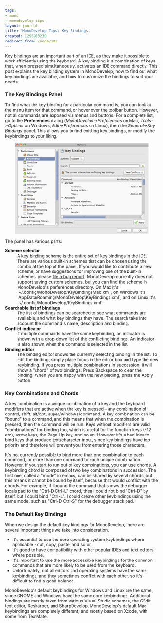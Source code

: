 ```yaml
---
tags:
- mono
- monodevelop tips
layout: journal
title: 'MonoDevelop Tips: Key Bindings'
created: 1296953230
redirect_from: /node/181
---
```

Key bindings are an important part of an IDE, as they make it possible to work efficiently using the keyboard. A key binding is a combination of keys that, when pressed simultaneously, activates an IDE command directly. This post explains the key binding system in MonoDevelop, how to find out what key bindings are available, and how to customize the bindings to suit your needs.<!--break-->

### The Key Bindings Panel

To find what the key binding for a particular command is, you can look at the menu item for that command, or hover over the toolbar button. However, not all commands are exposed via menus and buttons. For a complete list, go to the <strong>Preferences</strong> dialog (_MonoDevelop->Preferences_ on Mac, _Tools->Options_ on Windows, _Edit->Preferences_ on Linux), then the _General->Key Bindings_ panel. This allows you to find existing key bindings, or modify the keybindings to your liking.

<a href="/files/images/md-tips/keybindings-panel.png" rel="lightbox[md_tips_keybindings]" title="The key bindings panel in MonoDevelop"><img src="/files/images/md-tips/t/keybindings-panel.png" alt="The key bindings panel in MonoDevelop" style="max-width:98%; display:block;margin-left:auto;margin-right:auto;" /></a>

The panel has various parts:

<dl>
<dt><strong>Scheme selector</strong></dt>
<dd>
A key binding scheme is the entire set of key bindings in the IDE. There are various built-in schemes that can be chosen using the combo at the top of the panel. If you would like to contribute a new scheme, or have suggestions for improving one of the built-in schemes, please <a href="http://monodevelop.com/Developers/Reporting_Bugs">file a bug report</a>. MonoDevelop currently does not support saving custom schemes, but you can find the scheme in MonoDevelop's preferences directory. On Mac it's `~/.config/MonoDevelop/KeyBindingsMac.xml`, on Windows it's `AppData\Roaming\MonoDevelop\KeyBindings.xml`, and on Linux it's `~/.config/MonoDevelop/KeyBindings.xml`.
</dd>
<dt><strong>Searchable list of bindings</strong></dt>
<dd>
The list of bindings can be searched to see what commands are available, and what key bindings they have. The search take into account the command's name, description and binding.
</dd>
<dt><strong>Conflict indicator</strong></dt>
<dd>
If multiple commands have the same keybinding, an indicator is shown with a drop-down list of the conflicting bindings. An indicator is also shown when the command is selected in the list.
</dd>
<dt><strong>Binding editor</strong></dt>
<dd>
The binding editor shows the currently selecting binding in the list. To edit the binding, simply place focus in the editor box and type the new keybinding. If you press multiple combinations in succession, it will show a "chord" of two bindings. Press Backspace to clear the binding. When you are happy with the new binding, press the Apply button.
</dd>
</dl>

### Key Combinations and Chords

A key combination is a unique combination of a key and the keyboard modifiers that are active when the key is pressed - any combination of control, shift, alt/opt, super/windows/command. A key combination can be "bound" to a command, and this means that when the combination is pressed, then the command will be run. Keys without modifiers are valid "combinations" for binding too, which is useful for the function keys (F12 etc), arrow keys, the Page Up key, and so on. However it's a bad idea to bind keys that produce text/character input, since key bindings have top priority and therefore will prevent you from entering those characters.

It's not currently possible to bind more than one combination to each command, or more than one command to each unique combination. However, if you start to run out of key combinations, you can use chords. A keybinding chord is composed of two key combinations in succession. The first one, called a "mode" in emacs, can be shared by several chords, but this means it cannot be bound by itself, because that would conflict with the chords. For example, if I bound the command that shows the debugger locals pad to the "Ctrl-D Ctrl-L" chord, then I could not bind "Ctrl-D" by itself, but I could bind "Ctrl-L".  I could create other keybindings using the same mode, such as "Ctrl-D Ctrl-S" for the debugger stack pad.

### The Default Key Bindings

When we design the default key bindings for MonoDevelop, there are several important things we take into consideration.

* It's essential to use the core operating system keybindings where applicable - cut, copy, paste, and so on.
* It's good to have compatibility with other popular IDEs and text editors where possible.
* It's important to use the more accessible keybindings for the common commands that are more likely to be used from the keyboard.
* Unfortunately, not all editors and operating systems have the same keybindings, and they sometimes conflict with each other, so it's difficult to find a good balance.

MonoDevelop's default keybindings for Windows and Linux are the same, since GNOME and Windows have the same core keybindings. Additional bindings are mostly taken from various Visual Studio schemes, the GEdit text editor, Resharper, and SharpDevelop. MonoDevelop's default Mac keybindings are completely different, and mostly based on Xcode, with some from TextMate.
